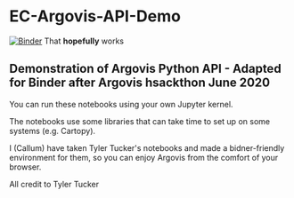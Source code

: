 # EC-Argovis-API-Demo
[![Binder](https://mybinder.org/badge_logo.svg)](https://mybinder.org/v2/gh/callumrollo/EC-Argovis-API-Demo/380cbdfd3e80bfae52bd11879798d59e75a091a8) That **hopefully** works

## Demonstration of Argovis Python API - Adapted for Binder after Argovis hsackthon June 2020

You can run these notebooks using your own Jupyter kernel. 

The notebooks use some libraries that can take time to set up on some systems (e.g. Cartopy).

I (Callum) have taken Tyler Tucker's notebooks and made a bidner-friendly environment for them, so you can enjoy Argovis from the comfort of your browser.

All credit to Tyler Tucker
